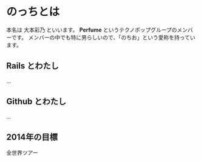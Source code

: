 # のっちとは
本名は 大本彩乃 といいます。
**Perfume** というテクノポップグループのメンバーです。
メンバーの中でも特に男らしいので、「のちお」という愛称を持っています。

## Rails とわたし
...

## Github とわたし
...

## 2014年の目標
全世界ツアー
